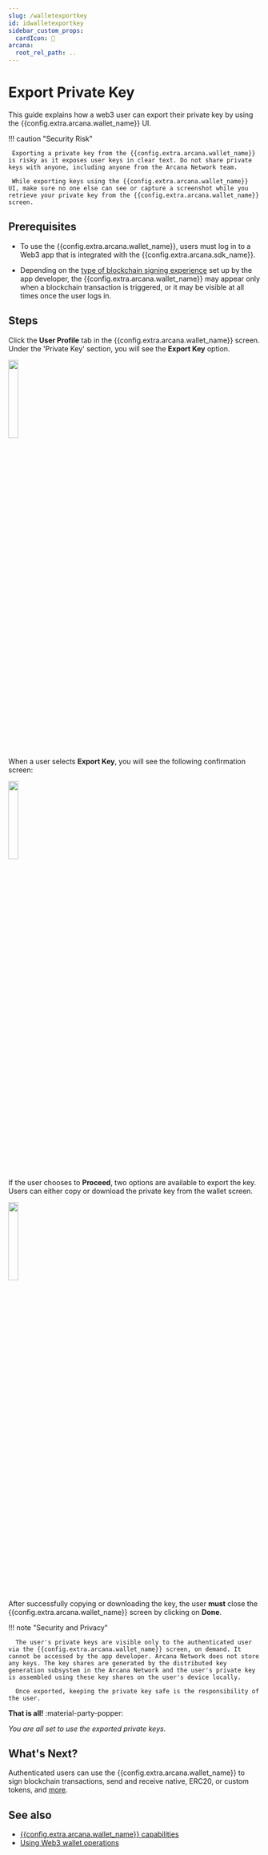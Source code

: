 ```yaml
---
slug: /walletexportkey
id: idwalletexportkey
sidebar_custom_props:
  cardIcon: 🔏
arcana:
  root_rel_path: ..
---
```


# Export Private Key 

This guide explains how a web3 user can export their private key by using the {{config.extra.arcana.wallet_name}} UI. 

!!! caution "Security Risk"

     Exporting a private key from the {{config.extra.arcana.wallet_name}} is risky as it exposes user keys in clear text. Do not share private keys with anyone, including anyone from the Arcana Network team.

     While exporting keys using the {{config.extra.arcana.wallet_name}} UI, make sure no one else can see or capture a screenshot while you retrieve your private key from the {{config.extra.arcana.wallet_name}} screen.

## Prerequisites

* To use the {{config.extra.arcana.wallet_name}}, users must log in to a Web3 app that is integrated with the {{config.extra.arcana.sdk_name}}. 

* Depending on the [type of blockchain signing experience]({{page.meta.arcana.root_rel_path}}/howto/arcana_wallet/config_walletvisibility.md) set up by the app developer, the {{config.extra.arcana.wallet_name}} may appear only when a blockchain transaction is triggered, or it may be visible at all times once the user logs in.

## Steps 

Click the **User Profile** tab in the {{config.extra.arcana.wallet_name}} screen. Under the 'Private Key' section, you will see the **Export Key** option.

<img class="an-screenshots-noeffects" src="/img/an_wallet_export_key_screen.png" width="20%"/>

When a user selects **Export Key**, you will see the following confirmation screen:

<img class="an-screenshots-noeffects" src="/img/an_wallet_export_key_confirm.png" width="20%"/>

If the user chooses to **Proceed**, two options are available to export the key. Users can either copy or download the private key from the wallet screen.  

<img class="an-screenshots-noeffects" src="/img/an_wallet_export_key_copy.png" width="20%"/>

After successfully copying or downloading the key, the user **must** close the {{config.extra.arcana.wallet_name}} screen by clicking on **Done**. 

!!! note "Security and Privacy"

      The user's private keys are visible only to the authenticated user via the {{config.extra.arcana.wallet_name}} screen, on demand. It cannot be accessed by the app developer. Arcana Network does not store any keys. The key shares are generated by the distributed key generation subsystem in the Arcana Network and the user's private key is assembled using these key shares on the user's device locally.

      Once exported, keeping the private key safe is the responsibility of the user. 

**That is all!**  :material-party-popper:

*You are all set to use the exported private keys.*

## What's Next?

Authenticated users can use the {{config.extra.arcana.wallet_name}} to sign blockchain transactions, send and receive native, ERC20, or custom tokens, and [more]({{page.meta.arcana.root_rel_path}}/user_guides/wallet_ui/index.md).

## See also

* [{{config.extra.arcana.wallet_name}} capabilities]({{page.meta.arcana.root_rel_path}}/concepts/anwallet/index.md)
* [Using Web3 wallet operations]({{page.meta.arcana.root_rel_path}}/user_guides/wallet_ui/index.md)